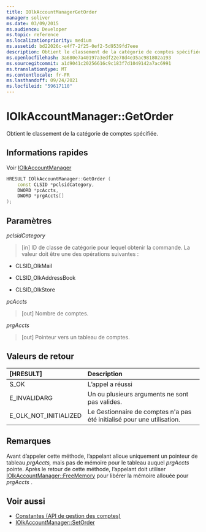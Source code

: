 ```yaml
---
title: IOlkAccountManagerGetOrder
manager: soliver
ms.date: 03/09/2015
ms.audience: Developer
ms.topic: reference
ms.localizationpriority: medium
ms.assetid: bd22026c-e4f7-2f25-0ef2-5d9539fd7eee
description: Obtient le classement de la catégorie de comptes spécifiée.
ms.openlocfilehash: 3a680e7a40197a3edf22e78d4e35ac981802a193
ms.sourcegitcommit: a1d9041c20256616c9c183f7d1049142a7ac6991
ms.translationtype: MT
ms.contentlocale: fr-FR
ms.lasthandoff: 09/24/2021
ms.locfileid: "59617110"
---
```

# <a name="iolkaccountmanagergetorder"></a>IOlkAccountManager::GetOrder

Obtient le classement de la catégorie de comptes spécifiée.
  
## <a name="quick-info"></a>Informations rapides

Voir [IOlkAccountManager](iolkaccountmanager.md)
  
```cpp
HRESULT IOlkAccountManager::GetOrder (  
    const CLSID *pclsidCategory, 
    DWORD *pcAccts, 
    DWORD *prgAccts[] 
); 
```

## <a name="parameters"></a>Paramètres

_pclsidCategory_
  
> [in] ID de classe de catégorie pour lequel obtenir la commande. La valeur doit être une des opérations suivantes :
    
   - CLSID_OlkMail
    
   - CLSID_OlkAddressBook
    
   - CLSID_OlkStore
    
_pcAccts_
  
>  [out] Nombre de comptes. 
    
_prgAccts_
  
> [out] Pointeur vers un tableau de comptes.
    
## <a name="return-values"></a>Valeurs de retour

|**[HRESULT]**|**Description**|
|:-----|:-----|
|S_OK  <br/> |L’appel a réussi  <br/> |
|E_INVALIDARG  <br/> |Un ou plusieurs arguments ne sont pas valides.  <br/> |
|E_OLK_NOT_INITIALIZED  <br/> |Le Gestionnaire de comptes n'a pas été initialisé pour une utilisation.  <br/> |
   
## <a name="remarks"></a>Remarques

Avant d’appeler cette méthode, l’appelant alloue uniquement un pointeur de tableau  *prgAccts,*  mais pas de mémoire pour le tableau auquel  *prgAccts*  pointe. Après le retour de cette méthode, l’appelant doit utiliser [IOlkAccountManager::FreeMemory](iolkaccountmanager-freememory.md) pour libérer la mémoire allouée pour  *prgAccts*  . 
  
## <a name="see-also"></a>Voir aussi

- [Constantes (API de gestion des comptes)](constants-account-management-api.md)  
- [IOlkAccountManager::SetOrder](iolkaccountmanager-setorder.md)

